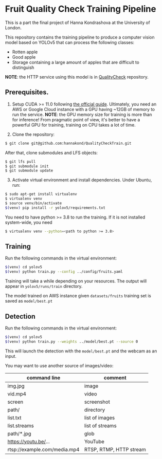 # Fruit Quality Check Training Pipeline

This is a part the final project of Hanna Kondrashova at the University of London.

This repository contains the training pipeline to produce a computer vision model 
based on YOLOv5 that can process the following classes:
- Rotten apple
- Good apple
- Storage containing a large amount of apples that are difficult to distinguish

__NOTE__: the HTTP service using this model is in
[QualityCheck](https://github.com/hannakond/QualityCheck) repository.

## Prerequisites.

1. Setup CUDA >= 11.0 following [the official guide](https://docs.nvidia.com/cuda/cuda-installation-guide-linux/).
Ultimately, you need an AWS or Google Cloud instance with a GPU having ~12GB of memory to run the service.
__NOTE__: the GPU memory size for training is more than for inference! From pragmatic point of view,
it's better to have a powerful GPU for training, training on CPU takes a lot of time.

2. Clone the repository:

```bash
$ git clone git@github.com:hannakond/QualityCheckTrain.git
```

After that, clone submodules and LFS objects:

```bash
$ git lfs pull
$ git submodule init
$ git submodule update
```

3. Activate virtual environment and install dependencies. Under Ubuntu, run:

```bash
$ sudo apt-get install virtualenv
$ virtualenv venv
$ source venv/bin/activate
$(venv) pip install -r yolov5/requirements.txt
```

You need to have python >= 3.8 to run the training. If it is not installed system-wide, you need
```bash
$ virtualenv venv --python=<path to python >= 3.8>
```

## Training

Run the following commands in the virtual environment:

```bash
$(venv) cd yolov5
$(venv) python train.py --config ../config/fruits.yaml
```

Training will take a while depending on your resources.
The output will appear in `yolov5/runs/train` directory.

The model trained on AWS instance given `datasets/fruits` training set is saved
as `model/best.pt`

## Detection

Run the following commands in the virtual environment:

```bash
$(venv) cd yolov5
$(venv) python train.py --weights ../model/best.pt --source 0
```

This will launch the detection with the `model/best.pt` and the webcam as an input.

You may want to use another source of images/video:

|command line|comment|
|------------|-------|
|img.jpg|image|
|vid.mp4|video|
|screen|screenshot|
|path/|directory|
|list.txt|list of images|
|list.streams|list of streams|
|path/*.jpg|glob|
|https://youtu.be/...|YouTube|
|rtsp://example.com/media.mp4|RTSP, RTMP, HTTP stream|